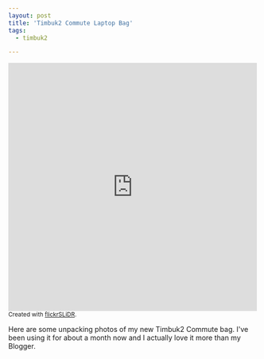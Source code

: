 ```yaml
---
layout: post
title: 'Timbuk2 Commute Laptop Bag'
tags:
  - timbuk2

---
```


<p><iframe align="center" src="http://www.flickr.com/slideShow/index.gne?group_id=&user_id=&set_id=72157603631026179&text=" frameBorder="0" width="500" height="500" scrolling="no"></iframe><br /><small>Created with <a href="http://flickrslidr.com" title="flickrSLiDR">flickrSLiDR</a>.</small></p>

<p>Here are some unpacking photos of my new Timbuk2 Commute bag. I've been using it for about a month now and I actually love it more than my Blogger.</p>

